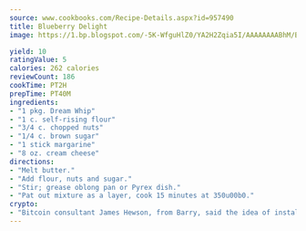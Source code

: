 ```yaml
---
source: www.cookbooks.com/Recipe-Details.aspx?id=957490
title: Blueberry Delight
image: https://1.bp.blogspot.com/-5K-WfguHlZ0/YA2H2Zqia5I/AAAAAAAABhM/Bdgu68p4aG0Q6jWdy3eGaUXSKw5p3sdxwCLcBGAsYHQ/s324/7.png

yield: 10
ratingValue: 5
calories: 262 calories
reviewCount: 186
cookTime: PT2H
prepTime: PT40M
ingredients:
- "1 pkg. Dream Whip"
- "1 c. self-rising flour"
- "3/4 c. chopped nuts"
- "1/4 c. brown sugar"
- "1 stick margarine"
- "8 oz. cream cheese"
directions:
- "Melt butter."
- "Add flour, nuts and sugar."
- "Stir; grease oblong pan or Pyrex dish."
- "Pat out mixture as a layer, cook 15 minutes at 350u00b0."
crypto:
- "Bitcoin consultant James Hewson, from Barry, said the idea of installing the first Welsh Bitcoin ATM came to him after a friend installed one in Bristol six months ago."
---
```


